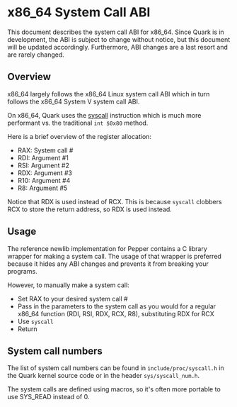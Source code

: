 # x86_64 System Call ABI
This document describes the system call ABI for x86_64. Since Quark is in development, the ABI is subject to change without notice, but this document will be updated accordingly. Furthermore, ABI changes are a last resort and are rarely changed.

## Overview
x86_64 largely follows the x86_64 Linux system call ABI which in turn follows the x86_64 System V system call ABI.

On x86_64, Quark uses the [syscall](https://www.felixcloutier.com/x86/SYSCALL.html) instruction which is much more performant vs. the traditional `int $0x80` method.

Here is a brief overview of the register allocation:
* RAX: System call #
* RDI: Argument #1
* RSI: Argument #2
* RDX: Argument #3
* R10: Argument #4
* R8: Argument #5

Notice that RDX is used instead of RCX. This is because `syscall` clobbers RCX to store the return address, so RDX is used instead.

## Usage
The reference newlib implementation for Pepper contains a C library wrapper for making a system call. The usage of that wrapper is preferred because it hides any ABI changes and prevents it from breaking your programs.

However, to manually make a system call:
* Set RAX to your desired system call #
* Pass in the parameters to the system call as you would for a regular x86_64 function (RDI, RSI, RDX, RCX, R8), substituting RDX for RCX
* Use `syscall`
* Return

## System call numbers
The list of system call numbers can be found in `include/proc/syscall.h` in the Quark kernel source code or in the header `sys/syscall_num.h`.

The system calls are defined using macros, so it's often more portable to use SYS_READ instead of 0.
